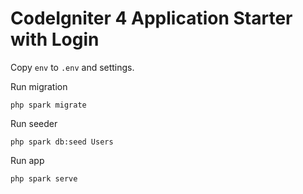 # CodeIgniter 4 Application Starter with Login

Copy `env` to `.env` and settings.

Run migration 
```console
php spark migrate
```
Run seeder 
```console
php spark db:seed Users
```
Run app 
```console
php spark serve
```
